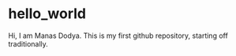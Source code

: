 # hello_world

Hi,
I am Manas Dodya.
This is my first github repository, starting off traditionally.
